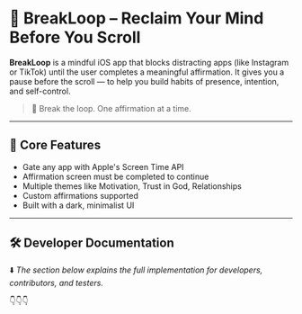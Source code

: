 # 🚫 BreakLoop – Reclaim Your Mind Before You Scroll

**BreakLoop** is a mindful iOS app that blocks distracting apps (like Instagram or TikTok) until the user completes a meaningful affirmation. It gives you a pause before the scroll — to help you build habits of presence, intention, and self-control.

> 🧘 Break the loop. One affirmation at a time.

---

## 📱 Core Features

- Gate any app with Apple's Screen Time API
- Affirmation screen must be completed to continue
- Multiple themes like Motivation, Trust in God, Relationships
- Custom affirmations supported
- Built with a dark, minimalist UI

---

## 🛠️ Developer Documentation

⬇️ _The section below explains the full implementation for developers, contributors, and testers._

👇👇👇

